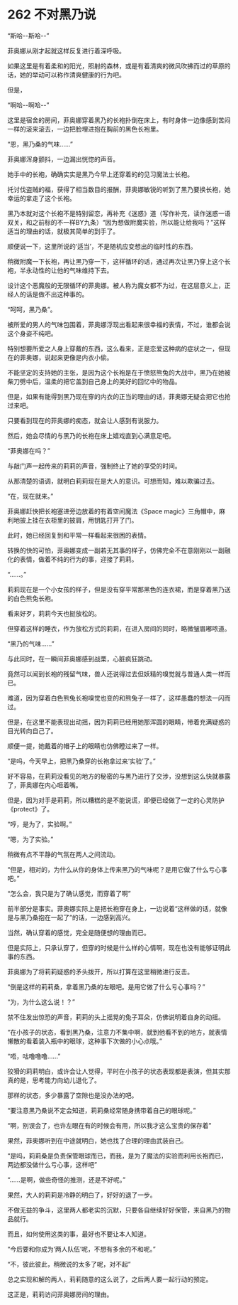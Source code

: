 # 262 不对黑乃说

“斯哈--斯哈--”

菲奥娜从刚才起就这样反复进行着深呼吸。

如果这里是有着柔和的阳光，照射的森林，或是有着清爽的微风吹拂而过的草原的话，她的举动可以称作清爽健康的行为吧。

但是，

“啊哈--啊哈--”

这里是宿舍的房间，菲奥娜穿着黑乃的长袍扑倒在床上，有时身体一边像感到苦闷一样的滚来滚去，一边把脸埋进抱在胸前的黑色长袍里。

“恩，黑乃桑的气味……”

菲奥娜浑身颤抖，一边漏出恍惚的声音。

她手中的长袍，确确实实是黑乃今早上还穿着的的见习魔法士长袍。

托讨伐盗贼的福，获得了相当数目的报酬，菲奥娜敏锐的听到了黑乃要换长袍，她幸运的拿走了这个长袍。

黑乃本就对这个长袍不是特别留恋，再补充《迷惑》道（写作补充，读作迷惑一语双关，和之前标的不一样BY九条）“因为想做附魔实验，所以能让给我吗？”这样适当的理由的话，就极其简单的到手了。

顺便说一下，这里所说的‘适当’，不是随机应变想出的临时性的东西。

稍微附魔一下长袍，再让黑乃穿一下，这样循环的话，通过再次让黑乃穿上这个长袍，半永动性的让他的气味维持下去。

设计这个恶魔般的无限循环的菲奥娜。被人称为魔女都不为过，在这层意义上，正经人的话是做不出这种事的。

“呵呵，黑乃桑”。

被所爱的男人的气味包围着，菲奥娜浮现出看起来很幸福的表情，不过，谁都会说这个身姿不纯吧。

特别想要所爱之人身上穿戴的东西，这么看来，正是恋爱这种病的症状之一，但现在的菲奥娜，说起来更像是内衣小偷。

不能坚定的支持她的主张，是因为这个长袍是在于愤怒熊兔的大战中，黑乃在她被柴刀劈中后，温柔的把它盖到自己身上的美好的回忆中的物品。

但是，如果有能得到黑乃现在穿的内衣的正当的理由的话，菲奥娜无疑会把它也抢过来吧。

只要看到现在的菲奥娜的痴态，就会让人感到有说服力。

然后，她会尽情的与黑乃的长袍在床上嬉戏直到心满意足吧。

“菲奥娜在吗？”

与敲门声一起传来的莉莉的声音，强制终止了她的享受的时间。

从那清楚的语调，就明白莉莉现在是大人的意识。可想而知，难以欺骗过去。

“在，现在就来。”

菲奥娜赶快把长袍塞进旁边放着的有着空间魔法《Space magic》三角帽中，麻利地披上挂在衣柜里的披肩，用钥匙打开了门。

此时，她已经回复到和平常一样看起来很困的表情。

转换的快的可怕，菲奥娜变成一副若无其事的样子，仿佛完全不在意刚刚以一副融化的表情，做着不纯的行为的事，迎接了莉莉。

“……。”

莉莉现在是一个小女孩的样子，但是没有穿平常那黑色的连衣裙，而是穿着黑乃送的白色熊兔长袍。

看来好歹，莉莉今天也挺放松的。

但穿着这样的睡衣，作为放松方式的莉莉，在进入房间的同时，略微皱眉嘟哝道。

“黑乃的气味……”

与此同时，在一瞬间菲奥娜感到战栗，心脏疯狂跳动。

竟然可以闻到长袍的残留气味，兽人还说得过去但妖精的嗅觉就与普通人类一样而已。

难道，因为穿着白色熊兔长袍嗅觉也变的和熊兔子一样了，这样愚蠢的想法一闪而过。

但是，在这里不能表现出动摇，因为莉莉已经用她那浑圆的眼睛，带着充满疑惑的目光转向自己了。

顺便一提，她戴着的帽子上的眼睛也仿佛瞪过来了一样。

“是吗，今天早上，把黑乃桑穿的长袍拿过来‘实验’了。”

好不容易，在莉莉没看见的地方的秘密的与黑乃进行了交涉，没想到这么快就暴露了，菲奥娜在内心咂着嘴。

但是，因为对手是莉莉，所以糟糕的是不能说谎，即便已经做了一定的心灵防护《protect》了。

“哼，是为了，实验啊。”

“嗯，为了实验。”

稍微有点不平静的气氛在两人之间流动。

“但是，相对的，为什么从你的身体上传来黑乃的气味呢？是用它做了什么亏心事吧。”

“怎么会，我只是为了确认感觉，而穿着了啊”

前半部分是事实。菲奥娜实际上是把长袍穿在身上，一边说着“这样做的话，就像是与黑乃桑抱在一起了”的话，一边感到高兴。

当然，确认穿着的感觉，完全是随便想的理由而已。

但是实际上，只承认穿了，但穿的时候是什么样的心情啊，现在也没有能够证明此事的东西。

菲奥娜为了将莉莉疑惑的矛头拨开，所以打算在这里稍微进行反击。

“倒是这样的莉莉桑，拿着黑乃桑的左眼吧。是用它做了什么亏心事吗？”

“为，为什么这么说！？”

禁不住发出惊恐的声音，莉莉的头上摇晃的兔子耳朵，仿佛说明着自身的动摇。

“在小孩子的状态，看到黑乃桑，注意力不集中啊，就到他看不到的地方，就表情懒散的看着装入瓶中的眼球，这种事下次做的小心点哦。”

“唔，咕噜噜噜……”

狡猾的莉莉明白，或许会让人觉得，平时在小孩子的状态表现都是表演，但其实那真的是，思考能力向幼儿退化了。

那样的状态，多少暴露了空隙也是没办法的吧。

“要注意黑乃桑说不定会知道，莉莉桑经常随身携带着自己的眼球呢。”

“啊，别误会了，也许左眼在有的时候会有用，所以我才这么宝贵的保存着”

果然，菲奥娜听到在中途就明白，她也找了合理的理由武装自己。

“是吗，莉莉桑是负责保管眼球而已，而我，是为了魔法的实验而利用长袍而已，两边都没做什么亏心事，这样吧”

“……是啊，做些奇怪的推测，还是不好呢。”

果然，大人的莉莉是冷静的明白了，好好的退了一步。

不做无益的争斗，这里两人都老实的沉默，只要各自继续好好保管，来自黑乃的物品就行。

而且，如何使用这类的事，最好也不要让本人知道。

“今后要和你成为‘两人队伍’呢，不想有多余的不和呢。”

“不，彼此彼此，稍微说的太多了呢，对不起”

总之实现和解的两人，莉莉随意的这么说了，之后两人要一起行动的预定。

这正是，莉莉访问菲奥娜房间的理由。
